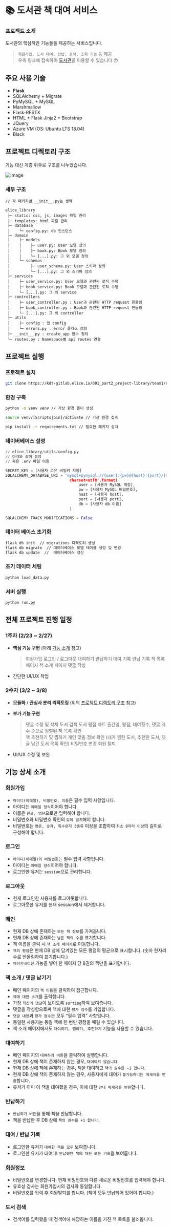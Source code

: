 # 📚 도서관 책 대여 서비스

### 프로젝트 소개

도서관의 핵심적인 기능들을 제공하는 서비스입니다.  

>  `회원가입, 도서 대여, 반납, 검색, 조회 기능` 등 제공 <br>
>  우측 링크에 접속하여 [도서관](http://elice-kdt-ai-track-vm-racer-37.koreacentral.cloudapp.azure.com/books/)을 이용할 수 있습니다 😙

## 주요 사용 기술

- **Flask**
- SQLAlchemy + Migrate
- PyMySQL + MySQL
- Marshmallow
- Flask-RESTX
- HTML + Flask Jinja2 + Bootstrap
- JQuery 
- Azure VM (OS: Ubuntu LTS 18.04)
- Black

<a name="directory-structure"></a>

## 프로젝트 디렉토리 구조

기능 대신 계층 위주로 구조를 나누었습니다.

![image](https://user-images.githubusercontent.com/49539592/110431708-80203480-80f1-11eb-8594-4412df905eee.png)

### 세부 구조

```
// 각 패키지별 __init__.py는 생략

elice_library
 ├─ static: css, js, images 파일 관리
 ├─ templates: html 파일 관리
 ├─ database  
 │    └─ config.py: db 인스턴스
 ├─ domain
 │    ├─ models
 │    │    ├─ user.py: User 모델 정의
 │    │    ├─ book.py: Book 모델 정의
 │    │    └─ [...].py: 그 외 모델 정의
 │    └─ schemas
 │         ├─ user_schema.py: User 스키마 정의	  
 │         └─ [...].py: 그 외 스키마 정의
 ├─ services
 │	  ├─ user_service.py: User 모델과 관련된 로직 수행
 │	  ├─ book_service.py: Book 모델과 관련된 로직 수행
 │	  └─ [...].py: 그 외 service
 ├─ controllers
 │	  ├─ user_controller.py : User과 관련된 HTTP request 핸들링
 │	  ├─ book_controller.py : Book과 관련된 HTTP request 핸들링
 │	  └─ [...].py: 그 외 controller
 ├─ utils
 │	  ├─ config : 앱 config
 │	  └─ errors.py : error 클래스 정의
 ├─ __init__.py : create_app 함수 정의
 └─ routes.py : Namespace별 api routes 연결
```

## 프로젝트 실행

### 프로젝트 설치

```bash
git clone https://kdt-gitlab.elice.io/001_part2_project-library/team1/elice-library.git
```

 ### 환경 구축

```bash
python -m venv venv // 가상 환경 폴더 생성

source venv/[Scripts|bin]/activate // 가상 환경 접속

pip install -r requirements.txt // 필요한 패키지 설치
```

### 데이버베이스 설정

```python
// elice_library/utils/config.py
// 아래와 같이 설정
// 혹은 .env 파일 이용

SECRET_KEY = [사용자 고유 비밀키 지정]
SQLALCHEMY_DATABASE_URI = 'mysql+pymysql://{user}:{pw}@{host}:{port}/{db}?	
                            charset=utf8'.format(
                                user = [사용자 MySQL 계정],
                                pw = [사용자 MySQL 비밀번호],
                                host = [사용자 host],
                                port = [사용자 port],
                                db = [사용자 db 이름] 
                            )

SQLALCHEMY_TRACK_MODIFICATIONS = False
```

### 데이터 베이스 초기화

```bash
flask db init  // migrations 디렉토리 생성
flask db migrate  // 데이터베이스 모델 테이블 생성 및 변경
flask db update  //  데이터베이스 갱신
```

### 초기 데이터 세팅

```python
python load_data.py
```

### 서버 실행

```python
python run.py
```

## 전체 프로젝트 진행 일정

### 1주차 (2/23 ~ 2/27)

- **핵심 기능 구현** (아래 <a href="https://kdt-gitlab.elice.io/001_part2_project-library/team1/elice-library#features">기능 소개</a> 참고)

  > 회원가입
  > 로그인 / 로그아웃
  > 대여하기
  > 반납하기
  > 대여 기록 
  > 반납 기록
  > 책 목록 페이지
  > 책 소개 페이지
  > 댓글 작성

- 간단한 UI/UX 작업 

### 2주차 (3/2 ~ 3/8)

- **모듈화** / **관심사 분리 리팩토링** (위의 <a href="https://kdt-gitlab.elice.io/001_part2_project-library/team1/elice-library#directory-structure">프로젝트 디렉토리 구조</a> 참고)

- **부가 기능 구현** 

  > 댓글 수정 및 삭제
  > 도서 검색
  > 도서 평점 차트
  > 출간일, 평점, 대여횟수, 댓글 개수 순으로 정렬된 책 목록 확인    
  > 책 추천하기 및 찜하기
  > 개인 맞춤 정보 확인 (내가 찜한 도서, 추천한 도서, 댓글 남긴 도서 목록 확인)
  > 비밀번호 변경
  > 회원 탈퇴

- UI/UX 수정 및 보완

<a name="features"></a>

## 기능 상세 소개

### 회원가입

- `아이디(이메일), 비밀번호, 이름`은 필수 입력 사항입니다.
- 아이디는 `이메일 형식`이어야 합니다.
- 이름은 `한글, 영문`으로만 입력해야 합니다.
- 비밀번호와 비밀번호 확인의 `값이 일치`해야 합니다.
- 비밀번호는 `영문, 숫자, 특수문자 3종류` 이상을 조합하여 `최소 8자리 이상`의 길이로 구성해야 합니다.

### 로그인

- `아이디(이메일)와 비밀번호`는 필수 입력 사항입니다.
- 아이디는 `이메일 형식`이어야 합니다.
- 로그인한 유저는 `session`으로 관리합니다.

### 로그아웃

- 현재 로그인한 사용자를 로그아웃합니다.
- 로그아웃한 유저를 현재 session에서 제거합니다.

### 메인

- 현재 DB 상에 존재하는 `모든 책 정보`를 가져옵니다.
- 현재 DB 상에 존재하는 `남은 책의 수`를 표기합니다.
- 책 이름을 클릭 시 `책 소개 페이지`로 이동합니다.
- `책의 평점`은 현재 DB 상에 담겨있는 모든 평점의 평균으로 표시합니다.
  (숫자 한자리수로 반올림하여 표기합니다.)
- `페이지네이션` 기능을 넣어 한 페이지 당 8권의 책만을 표기합니다.

### 책 소개 / 댓글 남기기

- 메인 페이지의 `책 이름`을 클릭하여 접근합니다.
- `책에 대한 소개`를 출력합니다.
- 가장 `최신의 댓글`이 보이도록 `sorting`하여 보여줍니다.
- 댓글을 작성함으로써 책에 대한 `평가 점수`를 기입합니다.
- `댓글 내용`과 `평가 점수`는 모두 “필수 입력” 사항입니다.
- 동일한 사용자는 동일 책에 한 번만 평점을 매길 수 있습니다.  
- 책 소개 페이지에서도 `대여하기, 찜하기, 추천하기` 기능을 사용할 수 있습니다.

### 대여하기

- 메인 페이지의 `대여하기 버튼`을 클릭하여 실행합니다.
- 현재 DB 상에 책이 존재하지 않는 경우, `대여되지 않습니다`.
- 현재 DB 상에 책에 존재하는 경우, 책을 대여하고 `책의 권수를 -1 합니다`.
- 현재 DB 상에 책이 존재하지 않는 경우, 사용자에게 대여가 `불가능하다는 메세지를 반환`합니다.
- 유저가 이미 이 책을 대여했을 경우, 이에 대한 `안내 메세지를 반환`합니다.

### 반납하기

- `반납하기 버튼`을 통해 책을 반납합니다.
- 책을 반납한 후 DB 상에 `책의 권수를 +1 합니다.`

### 대여 / 반납 기록

- 로그인한 유저가 `대여한 책을 모두` 보여줍니다.
- 로그인한 유저가 대여 후 `반납했던 책에 대한 모든 기록`을 보여줍니다.

### 회원정보

- 비밀번호를 변경합니다. 현재 비밀번호와 다른 새로운 비밀번호를 입력해야 합니다.
- 유효성 검사는 회원가입시의 검사와 동일합니다.
- 비밀번호를 입력 후 회원탈퇴를 합니다. (책이 모두 반납되어 있어야 합니다.)

### 도서 검색

- 검색어를 입력했을 때 검색어에 해당하는 이름을 가진 책 목록을 불러옵니다.